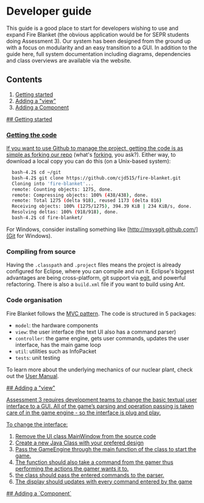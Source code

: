 # Developer guide

This guide is a good place to start for developers wishing to use and expand Fire Blanket (the obvious application would be for SEPR students doing Assessment 3). Our system has been designed from the ground up with a focus on modularity and an easy transition to a GUI. In addition to the guide here, full system documentation including diagrams, dependencies and class overviews are available via the website.

## Contents

1. [Getting started](#dg-1)
3. [Adding a "view"](#dg-2)
4. [Adding a Component](#dg-3)

<a href="#dg-1"/>
## Getting started

### Getting the code

If you want to use Github to manage the project, getting the code is as simple as [forking our repo](https://github.com/cjd515/fire-blanket) (what's [forking](https://help.github.com/articles/fork-a-repo), you ask?). Either way, to download a local copy you can do this (on a Unix-based system):

```bash
  bash-4.2$ cd ~/git
  bash-4.2$ git clone https://github.com/cjd515/fire-blanket.git
  Cloning into 'fire-blanket'...
  remote: Counting objects: 1275, done.
  remote: Compressing objects: 100% (438/438), done.
  remote: Total 1275 (delta 918), reused 1173 (delta 816)
  Receiving objects: 100% (1275/1275), 394.39 KiB | 234 KiB/s, done.
  Resolving deltas: 100% (918/918), done.
  bash-4.2$ cd fire-blanket/
```

For Windows, consider installing something like [http://msysgit.github.com/](Git for Windows).

### Compiling from source

Having the `.classpath` and `.project` files means the project is already configured for Eclipse, where you can compile and run it. Eclipse's biggest advantages are being cross-platform, git support via [egit](http://www.eclipse.org/egit/), and powerful refactoring. There is also a `build.xml` file if you want to build using Ant.

### Code organisation

Fire Blanket follows the [MVC pattern](http://www.codinghorror.com/blog/2008/05/understanding-model-view-controller.html). The code is structured in 5 packages:
* `model`: the hardware components
* `view`: the user interface (the text UI also has a command parser)
* `controller`: the game engine, gets user commands, updates the user interface, has the main game loop
* `util`: utilities such as InfoPacket
* `tests`: unit testing

To learn more about the underlying mechanics of our nuclear plant, check out the <a href="https://github.com/cjd515/fire-blanket/blob/master/site/user-manual.md" target="_blank">User Manual</a>.

<a href="#dg-2"/>
## Adding a "view"

Assessment 3 requires development teams to change the basic textual user interface to a GUI. All of the game’s parsing and operation passing is taken care of in the game engine - so the interface is plug and play.

To change the interface:
1. Remove the UI class MainWindow from the source code
2. Create a new Java Class with your prefered design
3. Pass the GameEngine through the main function of the class to start the game.
4. The function should also take a command from the gamer thus performing the actions the gamer wants it to.
5. the class should pass the entered commands to the parser.
6. The display should updates with every command entered by the game

<a href="#dg-3"/>
## Adding a `Component`
